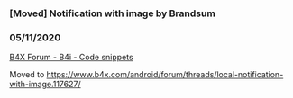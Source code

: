 ### [Moved] Notification with image by Brandsum
### 05/11/2020
[B4X Forum - B4i - Code snippets](https://www.b4x.com/android/forum/threads/110841/)

Moved to <https://www.b4x.com/android/forum/threads/local-notification-with-image.117627/>